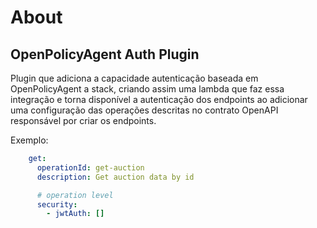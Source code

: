 # About
## OpenPolicyAgent Auth Plugin 

Plugin que adiciona a capacidade autenticação baseada em OpenPolicyAgent a stack, criando assim uma lambda que faz essa integração e torna disponível a autenticação dos endpoints ao adicionar uma configuração das operações descritas no contrato OpenAPI responsável por criar os endpoints.

Exemplo:

```yaml
    get:
      operationId: get-auction
      description: Get auction data by id

      # operation level
      security:
        - jwtAuth: []
```
